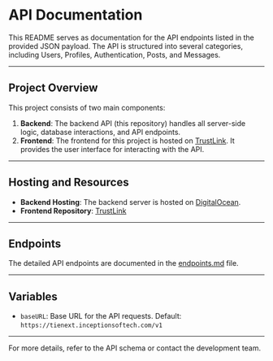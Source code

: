 # API Documentation

This README serves as documentation for the API endpoints listed in the provided JSON payload. The API is structured into several categories, including Users, Profiles, Authentication, Posts, and Messages.

---

## Project Overview

This project consists of two main components:

1. **Backend**: The backend API (this repository) handles all server-side logic, database interactions, and API endpoints.
2. **Frontend**: The frontend for this project is hosted on [TrustLink](https://github.com/hawkaii/TrustLink). It provides the user interface for interacting with the API.

---

## Hosting and Resources

- **Backend Hosting**: The backend server is hosted on [DigitalOcean](https://www.digitalocean.com).
- **Frontend Repository**: [TrustLink](https://github.com/hawkaii/TrustLink)

---

## Endpoints

The detailed API endpoints are documented in the [endpoints.md](./endpoints.md) file.

---

## Variables

- `baseURL`: Base URL for the API requests. Default: `https://tienext.inceptionsoftech.com/v1`

---

For more details, refer to the API schema or contact the development team.
